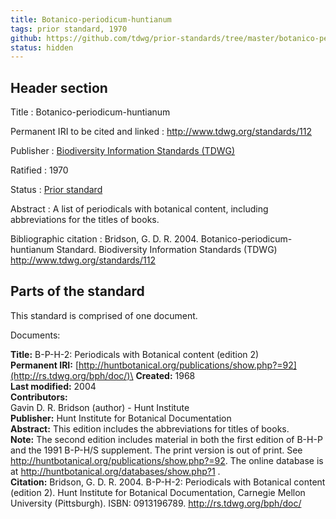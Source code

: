 ```yaml
---
title: Botanico-periodicum-huntianum
tags: prior standard, 1970
github: https://github.com/tdwg/prior-standards/tree/master/botanico-periodicum-huntianum
status: hidden
---
```


## Header section

Title
: Botanico-periodicum-huntianum

Permanent IRI to be cited and linked
: <http://www.tdwg.org/standards/112>

Publisher
: [Biodiversity Information Standards (TDWG)](https://www.tdwg.org/)

Ratified
: 1970

Status
: [Prior standard](https://www.tdwg.org/standards/status-and-categories/)

Abstract
: A list of periodicals with botanical content, including abbreviations for the titles of books.

Bibliographic citation
: Bridson, G. D. R. 2004. Botanico-periodicum-huntianum Standard. Biodiversity Information Standards (TDWG) http://www.tdwg.org/standards/112

## Parts of the standard

This standard is comprised of one document. 

Documents:

**Title:** B-P-H-2: Periodicals with Botanical content (edition 2)\
**Permanent IRI:** [http://huntbotanical.org/publications/show.php?=92](http://rs.tdwg.org/bph/doc/)\
**Created:** 1968\
**Last modified:** 2004\
**Contributors:**\
Gavin D. R. Bridson (author) - Hunt Institute\
**Publisher:** Hunt Institute for Botanical Documentation\
**Abstract:** This edition includes the abbreviations for titles of books.\
**Note:** The second edition includes material in both the first edition of B-H-P and the 1991 B-P-H/S supplement.  The print version is out of print.  See http://huntbotanical.org/publications/show.php?=92. The online database is at http://huntbotanical.org/databases/show.php?1 .\
**Citation:** Bridson, G. D. R. 2004. B-P-H-2: Periodicals with Botanical content (edition 2). Hunt Institute for Botanical Documentation, Carnegie Mellon University (Pittsburgh). ISBN: 0913196789. http://rs.tdwg.org/bph/doc/

